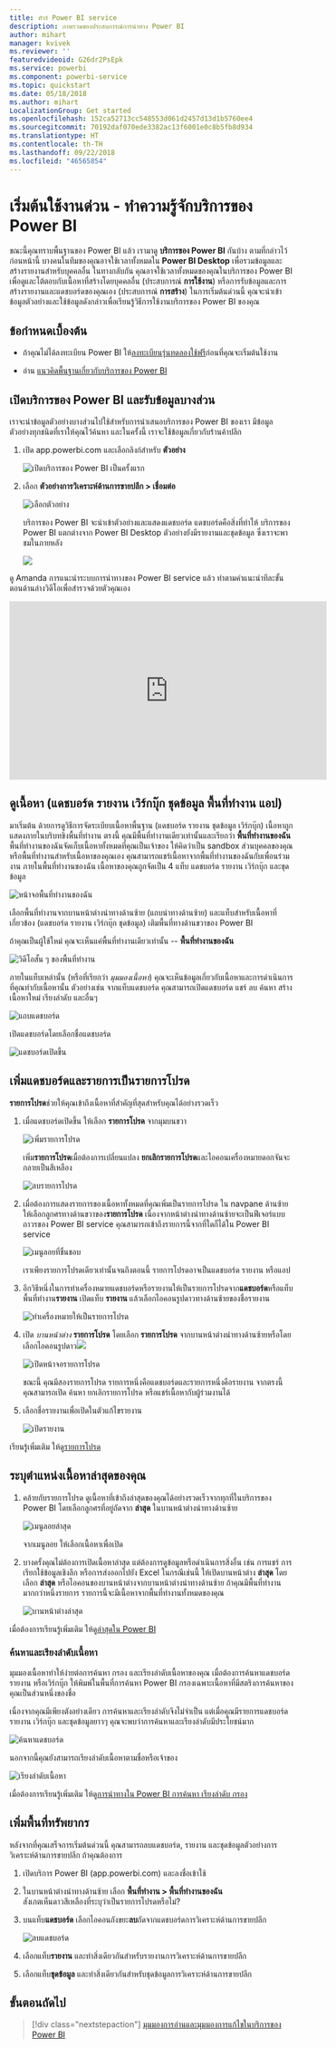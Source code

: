 ```yaml
---
title: ทัวร์ Power BI service
description: ภาพรวมของประสบการณ์การนำทาง Power BI
author: mihart
manager: kvivek
ms.reviewer: ''
featuredvideoid: G26dr2PsEpk
ms.service: powerbi
ms.component: powerbi-service
ms.topic: quickstart
ms.date: 05/18/2018
ms.author: mihart
LocalizationGroup: Get started
ms.openlocfilehash: 152ca52713cc548553d061d2457d13d1b5760ee4
ms.sourcegitcommit: 70192daf070ede3382ac13f6001e0c8b5fb8d934
ms.translationtype: HT
ms.contentlocale: th-TH
ms.lasthandoff: 09/22/2018
ms.locfileid: "46565854"
---
```

# <a name="quickstart---getting-around-in-power-bi-service"></a>เริ่มต้นใช้งานด่วน - ทำความรู้จักบริการของ Power BI

ขณะนี้คุณทราบพื้นฐานของ Power BI แล้ว เรามาดู **บริการของ Power BI** กันบ้าง ตามที่กล่าวไว้ก่อนหน้านี้ บางคนในทีมของคุณอาจใช้เวลาทั้งหมดใน **Power BI Desktop** เพื่อรวมข้อมูลและสร้างรายงานสำหรับบุคคลอื่น ในทางกลับกัน คุณอาจใช้เวลาทั้งหมดของคุณในบริการของ Power BI เพื่อดูและโต้ตอบกับเนื้อหาที่สร้างโดยบุคคลอื่น (ประสบการณ์ **การใช้งาน**) หรือการรับข้อมูลและการสร้างรายงานและแดชบอร์ดของคุณเอง (ประสบการณ์ **การสร้าง**) ในการเริ่มต้นด่วนนี้ คุณจะนำเข้าข้อมูลตัวอย่างและใช้ข้อมูลดังกล่าวเพื่อเรียนรู้วิธีการใช้งานบริการของ Power BI ของคุณ 
 
## <a name="prerequisites"></a>ข้อกำหนดเบื้องต้น

- ถ้าคุณไม่ได้ลงทะเบียน Power BI ให้[ลงทะเบียนรุ่นทดลองใช้ฟรี](https://app.powerbi.com/signupredirect?pbi_source=web)ก่อนที่คุณจะเริ่มต้นใช้งาน

- อ่าน [แนวคิดพื้นฐานเกี่ยวกับบริการของ Power BI](end-user-basic-concepts.md)

## <a name="open-power-bi-service-and-get-some-data"></a>เปิดบริการของ Power BI และรับข้อมูลบางส่วน
เราจะนำข้อมูลตัวอย่างบางส่วนไปใช้สำหรับการนำเสนอบริการของ Power BI ของเรา มีข้อมูลตัวอย่างทุกชนิดที่เราให้คุณไว้ค้นหา และในครั้งนี้ เราจะใช้ข้อมูลเกี่ยวกับร้านค้าปลีก    
1. เปิด app.powerbi.com และเลือกลิงก์สำหรับ **ตัวอย่าง** 

    ![เปิดบริการของ Power BI เป็นครั้งแรก](./media/end-user-experience/power-bi-new-user.png)

2. เลือก **ตัวอย่างการวิเคราะห์ด้านการขายปลีก > เชื่อมต่อ**

    ![เลือกตัวอย่าง](./media/end-user-experience/power-bi-retail-sample.png)

    บริการของ Power BI จะนำเข้าตัวอย่างและแสดงแดชบอร์ด แดชบอร์ดคือสิ่งที่ทำให้ บริการของ Power BI แตกต่างจาก Power BI Desktop ตัวอย่างยังมีรายงานและชุดข้อมูล ซึ่งเราจะพาชมในภายหลัง

    ![](media/end-user-experience/power-bi-dashboard.png)

ดู Amanda การแนะนำระบบการนำทางของ Power BI service  แล้ว ทำตามคำแนะนำทีละขั้นตอนด้านล่างวิดีโอเพื่อสำรวจด้วยตัวคุณเอง

<iframe width="560" height="315" src="https://www.youtube.com/embed/G26dr2PsEpk" frameborder="0" allowfullscreen></iframe>


## <a name="view-content-dashboards-reports-workbooks-datasets-workspaces-apps"></a>ดูเนื้อหา (แดชบอร์ด รายงาน เวิร์กบุ๊ก ชุดข้อมูล พื้นที่ทำงาน แอป)
มาเริ่มต้น ด้วยการดูวิธีการจัดระเบียบเนื้อหาพื้นฐาน (แดชบอร์ด รายงาน ชุดข้อมูล เวิร์กบุ๊ก) เนื้อหาถูกแสดงภายในบริบทขิงพื้นที่ทำงาน ตรงนี้ คุณมีพื้นที่ทำงานเดียวเท่านั้นและเรียกว่า **พื้นที่ทำงานของฉัน** พื้นที่ทำงานของฉันจัดเก็บเนื้อหาทั้งหมดที่คุณเป็นเจ้าของ ให้คิดว่าเป็น sandbox ส่วนบุคคลของคุณหรือพื้นที่ทำงานสำหรับเนื้อหาของคุณเอง คุณสามารถแชร์เนื้อหาจากพื้นที่ทำงานของฉันกับเพื่อนร่วมงาน ภายในพื้นที่ทำงานของฉัน เนื้อหาของคุณถูกจัดเป็น 4 แท็บ แดชบอร์ด รายงาน เวิร์กบุ๊ก และชุดข้อมูล

![หน้าจอพื้นที่ทำงานของฉัน](./media/end-user-experience/power-bi-my-workspace2.png)

เลือกพื้นที่ทำงานจากบานหน้าต่างนำทางด้านซ้าย (แถบนำทางด้านซ้าย) และแท็บสำหรับเนื้อหาที่เกี่ยวข้อง (แดชบอร์ด รายงาน เวิร์กบุ๊ก ชุดข้อมูล) เติมพื้นที่ทางด้านขวาของ Power BI

ถ้าคุณเป็นผู้ใช้ใหม่ คุณจะเห็นแค่พื้นที่ทำงานเดียวเท่านั้น -- **พื้นที่ทำงานของฉัน**

![วิดีโอสั้น ๆ ของพื้นที่ทำงาน](./media/end-user-experience/nav.gif)

ภายในแท็บเหล่านั้น (หรือที่เรียกว่า *มุมมองเนื้อหา*) คุณจะเห็นข้อมูลเกี่ยวกับเนื้อหาและการดำเนินการที่คุณทำกับเนื้อหานั้น  ตัวอย่างเช่น จากแท็บแดชบอร์ด คุณสามารถเปิดแดชบอร์ด แชร์ ลบ ค้นหา สร้างเนื้อหาใหม่ เรียงลำดับ และอื่นๆ

![แถบแดชบอร์ด](./media/end-user-experience/power-bi-dashboard-tab.png)

เปิดแดชบอร์ดโดยเลือกชื่อแดชบอร์ด

![แดชบอร์ดเปิดขึ้น](./media/end-user-experience/power-bi-open-dashboard.png)

## <a name="favorite-a-dashboard-and-a-report"></a>เพิ่มแดชบอร์ดและรายการเป็นรายการโปรด
**รายการโปรด**ช่วยให้คุณเข้าถึงเนื้อหาที่สำคัญที่สุดสำหรับคุณได้อย่างรวดเร็ว  

1. เมื่อแดชบอร์ดเปิดขึ้น ให้เลือก **รายการโปรด** จากมุมบนขวา
   
   ![เพิ่มรายการโปรด](./media/end-user-experience/powerbi-dashboard-favorite.png)
   
   เพิ่ม**รายการโปรด**เมื่อต้องการเปลี่ยนแปลง **ยกเลิกรายการโปรด**และไอคอนเครื่องหมายดอกจันจะกลายเป็นสีเหลือง
   
   ![ลบรายการโปรด](./media/end-user-experience/power-bi-unfavorite2.png)

2. เมื่อต้องการแสดงรายการของเนื้อหาทั้งหมดที่คุณเพิ่มเป็นรายการโปรด ใน navpane ด้านซ้าย ให้เลือกลูกศรทางด้านขวาของ**รายการโปรด** เนื่องจากหน้าต่างนำทางด้านซ้ายจะเป็นฟีเจอร์แบบถาวรของ Power BI service คุณสามารถเข้าถึงรายการนี้จากที่ใดก็ได้ใน Power BI service
   
    ![เมนูลอยที่ชื่นชอบ](./media/end-user-experience/power-bi-favorite.png)
   
    เราเพียงรายการโปรดเดียวเท่านั้นจนถึงตอนนี้ รายการโปรดอาจเป็นแดชบอร์ด รายงาน หรือแอป  

1. อีกวิธีหนึ่งในการทำเครื่องหมายแดชบอร์ดหรือรายงานให้เป็นรายการโปรดจาก**แดชบอร์ด**หรือแท็บพื้นที่ทำงาน**รายงาน**  เปิดแท็บ **รายงาน** แล้วเลือกไอคอนรูปดาวทางด้านซ้ายของชื่อรายงาน
   
   ![ทำเครื่องหมายให้เป็นรายการโปรด](./media/end-user-experience/power-bi-report-favorite.png)

3. เปิด *บานหน้าต่าง* **รายการโปรด** โดยเลือก **รายการโปรด** จากบานหน้าต่างนำทางด้านซ้ายหรือโดยเลือกไอคอนรูปดาว![](media/end-user-experience/powerbi-star-icon.png)
   
   ![เปิดหน้าจอรายการโปรด](./media/end-user-experience/power-bi-favorite-pane.png)
   
   ขณะนี้ คุณมีสองรายการโปรด รายการหนึ่งคือแดชบอร์ดและรายการหนึ่งคือรายงาน จากตรงนี้ คุณสามารถเปิด ค้นหา ยกเลิกรายการโปรด หรือแชร์เนื้อหากับผู้ร่วมงานได้

4. เลือกชื่อรายงานเพื่อเปิดในตัวแก้ไขรายงาน

    ![เปิดรายงาน](./media/end-user-experience/power-bi-report-open.png)


เรียนรู้เพิ่มเติม ให้ดู[รายการโปรด](end-user-favorite.md)

## <a name="locate-your-most-recent-content"></a>ระบุตำแหน่งเนื้อหาล่าสุดของคุณ

1. คล้ายกับรายการโปรด ดูเนื้อหาที่เข้าถึงล่าสุดของคุณได้อย่างรวดเร็วจากทุกที่ในบริการของ Power BI โดยเลือกลูกศรที่อยู่ถัดจาก **ล่าสุด** ในบานหน้าต่างนำทางด้านซ้าย

   ![เมนูลอยล่าสุด](./media/end-user-experience/power-bi-recent-flyout.png)

    จากเมนูลอย ให้เลือกเนื้อหาเพื่อเปิด

2. บางครั้งคุณไม่ต้องการเปิดเนื้อหาล่าสุด แต่ต้องการดูข้อมูลหรือดำเนินการสิ่งอื่น เช่น การแชร์ การเรียกใช้ข้อมูลเชิงลึก หรือการส่งออกไปยัง Excel ในกรณีเช่นนี้ ให้เปิดบานหน้าต่าง **ล่าสุด** โดยเลือก **ล่าสุด** หรือไอคอนของบานหน้าต่างจากบานหน้าต่างนำทางด้านซ้าย ถ้าคุณมีพื้นที่ทำงานมากกว่าหนึ่งรายการ รายการนี้จะมีเนื้อหาจากพื้นที่ทำงานทั้งหมดของคุณ

   ![บานหน้าต่างล่าสุด](./media/end-user-experience/power-bi-recent.png)

เมื่อต้องการเรียนรู้เพิ่มเติม ให้ดู[ล่าสุดใน Power BI](end-user-recent.md)

### <a name="search-and-sort-content"></a>ค้นหาและเรียงลำดับเนื้อหา
มุมมองเนื้อหาทำให้ง่ายต่อการค้นหา กรอง และเรียงลำดับเนื้อหาของคุณ เมื่อต้องการค้นหาแดชบอร์ด รายงาน หรือเวิร์กบุ๊ก ให้พิมพ์ในพื้นที่การค้นหา Power BI กรองเฉพาะเนื้อหาที่มีสตริงการค้นหาของคุณเป็นส่วนหนึ่งของชื่อ

เนื่องจากคุณมีเพียงตังอย่างเดียว การค้นหาและเรียงลำดับจึงไม่จำเป็น  แต่เมื่อคุณมีรายการแดชบอร์ด รายงาน เวิร์กบุ๊ก และชุดข้อมูลยาวๆ คุณจะพบว่าการค้นหาและเรียงลำดับมีประโยชน์มาก

![ค้นหาแดชบอร์ด](./media/end-user-experience/power-bi-search-sort.png)

นอกจากนี้คุณยังสามารถเรียงลำดับเนื้อหาตามชื่อหรือเจ้าของ  

![เรียงลำดับเนื้อหา](./media/end-user-experience/power-bi-sort.png)

เมื่อต้องการเรียนรู้เพิ่มเติม ให้ดู[การนำทางใน Power BI การค้นหา เรียงลำดับ กรอง](end-user-search-filter-sort.md)

## <a name="clean-up-resources"></a>เพิ่มพื้นที่ทรัพยากร
หลังจากที่คุณเสร็จการเริ่มต้นด่วนนี้ คุณสามารถลบแดชบอร์ด, รายงาน และชุดข้อมูลตัวอย่างการวิเคราะห์ด้านการขายปลีก ถ้าคุณต้องการ

1. เปิดบริการ Power BI (app.powerbi.com) และลงชื่อเข้าใช้    
2. ในบานหน้าต่างนำทางด้านซ้าย เลือก **พื้นที่ทำงาน > พื้นที่ทำงานของฉัน**  
    สังเกตเห็นดาวสีเหลืองที่ระบุว่าเป็นรายการโปรดหรือไม่?    
3. บนแท็บ**แดชบอร์ด** เลือกไอคอนถังขยะ**ลบ**ถัดจากแดชบอร์ดการวิเคราะห์ด้านการขายปลีก    

    ![ลบแดชบอร์ด](./media/end-user-experience/power-bi-cleanup.png)

4. เลือกแท็บ**รายงาน** และทำสิ่งเดียวกันสำหรับรายงานการวิเคราะห์ด้านการขายปลีก
1. เลือกแท็บ**ชุดข้อมูล** และทำสิ่งเดียวกันสำหรับชุดข้อมูลการวิเคราะห์ด้านการขายปลีก

## <a name="next-steps"></a>ขั้นตอนถัดไป

> [!div class="nextstepaction"]
> [มุมมองการอ่านและมุมมองการแก้ไขในบริการของ Power BI](end-user-reading-view.md)
